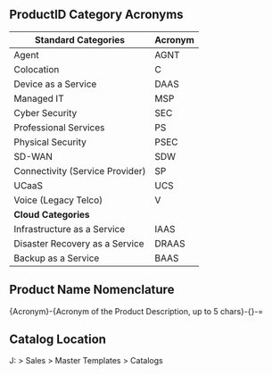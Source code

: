 ## ProductID Category Acronyms

| Standard Categories             | Acronym |
| ------------------------------- | ------- |
| Agent                           | AGNT    |
| Colocation                      | C       |
| Device as a Service             | DAAS    |
| Managed IT                      | MSP     |
| Cyber Security                  | SEC     |
| Professional Services           | PS      |
| Physical Security               | PSEC    |
| SD-WAN                          | SDW     |
| Connectivity (Service Provider) | SP      |
| UCaaS                           | UCS     |
| Voice (Legacy Telco)            | V       |
| **Cloud Categories**            |         |
| Infrastructure as a Service     | IAAS    |
| Disaster Recovery as a Service  | DRAAS   |
| Backup as a Service             | BAAS    |


## Product Name Nomenclature

{Acronym}-{Acronym of the Product Description, up to 5 chars}-{}-=

## Catalog Location

J: > Sales > Master Templates > Catalogs

